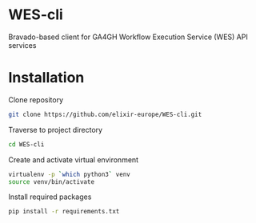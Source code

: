 # WES-cli
Bravado-based client for GA4GH Workflow Execution Service (WES) API services

# Installation

Clone repository

```bash
git clone https://github.com/elixir-europe/WES-cli.git
```

Traverse to project directory

```bash
cd WES-cli
```

Create and activate virtual environment

```bash
virtualenv -p `which python3` venv
source venv/bin/activate
```

Install required packages

```bash
pip install -r requirements.txt
```
